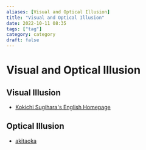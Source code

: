 ```yaml
---
aliases: [Visual and Optical Illusion]
title: "Visual and Optical Illusion"
date: 2022-10-11 08:35
tags: ["tag"]
category: category
draft: false
---
```


# Visual and Optical Illusion

## Visual Illusion
* [Kokichi Sugihara's English Homepage](https://www.isc.meiji.ac.jp/~kokichis/Welcomee.html)

## Optical Illusion
- [akitaoka](http://www.psy.ritsumei.ac.jp/~akitaoka/)